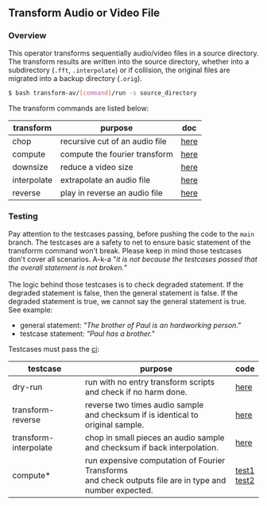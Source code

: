 ## Transform Audio or Video File


### Overview

This operator transforms sequentially audio/video files in a source directory.
The transform results are written into the source directory, whether into a subdirectory (`.fft`, `.interpolate`) or if collision, the original files are migrated into a backup directory (`.orig`).
````bash
$ bash transform-av/[command]/run -s source_directory
````

The transform commands are listed below:

| transform   | purpose                        | doc                           |
|-------------|--------------------------------|-------------------------------|
| chop        | recursive cut of an audio file | [here](chop/readme.md)        |
| compute     | compute the fourier transform  | [here](compute/readme.md)     |
| downsize    | reduce a video size            | [here](downsize/readme.md)    |
| interpolate | extrapolate an audio file      | [here](interpolate/readme.md) |
| reverse     | play in reverse an audio file  | [here](reverse/readme.md)     |


### Testing

Pay attention to the testcases passing, before pushing the code to the `main` branch. The testcases are a safety to net to ensure basic statement of the transforrm command won't break. 
Please keep in mind those testcases don't cover all scenarios. A-k-a "*it is not because the testcases passed that the overall statement is not broken.*" <br><br>
The logic behind those testcases is to check degraded statement. If the degraded statement is false, then the general statement is false.
If the degraded statement is true, we cannot say the general statement is true. 
See example: <br>
- general statement: *"The brother of Paul is an hardworking person."*
- testcase statement: *"Paul has a brother."*

Testcases must pass the [ci](../.github/workflows/ci.yml):


| testcase              | purpose                                                                                                      | code                                                                                     |
|-----------------------|--------------------------------------------------------------------------------------------------------------|------------------------------------------------------------------------------------------|
| dry-run               | run with no entry transform scripts <br> and check if no harm done.                                          | [here](../tests/dry-run.sh)                                                              |
| transform-reverse     | reverse two times audio sample <br> and checksum if is identical to original sample.                         | [here](../tests/av-transform-reverse.sh)                                                 |
| transform-interpolate | chop in small pieces an audio sample <br> and checksum if back interpolation.                                | [here](../tests/av-transform-interpolate.sh)                                             |
| compute*              | run expensive computation of Fourier Transforms <br> and check outputs file are in type and number expected. | [test1](../tests/av-testcase-compute.sh) <br> [test2](../tests/av-testcase-compute-2.sh) |

